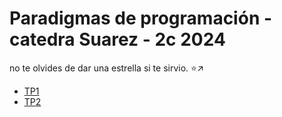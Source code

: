 # Paradigmas de programación - catedra Suarez - 2c 2024
no te olvides de dar una estrella si te sirvio. ⭐↗
- [TP1](https://github.com/AtuelFullana/Algo3/tree/main/Tp1)
- [TP2](https://github.com/Zokalyx/Balatro)
